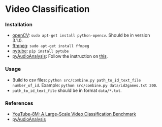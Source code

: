 # Video Classification

### Installation
- [openCV](http://opencv.org/): `sudo apt-get install python-opencv`. Should be in version 3.1.0.
- [ffmpeg](https://ffmpeg.org/download.html): `sudo apt-get install ffmpeg`
- [pytube](https://github.com/nficano/pytube): `pip install pytube`
- [pyAudioAnalysis](https://github.com/tyiannak/pyAudioAnalysis): Follow the instruction on [this](https://github.com/tyiannak/pyAudioAnalysis/wiki/2.-General).

### Usage
- Build to csv files: `python src/combine.py path_to_id_text_file number_of_id`. Example: `python src/combine.py data/id2games.txt 200`.
- `path_to_id_text_file` should be in format `data/*.txt`.

### References
- [YouTube-8M: A Large-Scale Video Classification Benchmark](http://static.googleusercontent.com/media/research.google.com/vi//youtube8m/youtube8m-paper.pdf)
- [pyAudioAnalysis](https://github.com/tyiannak/pyAudioAnalysis)
